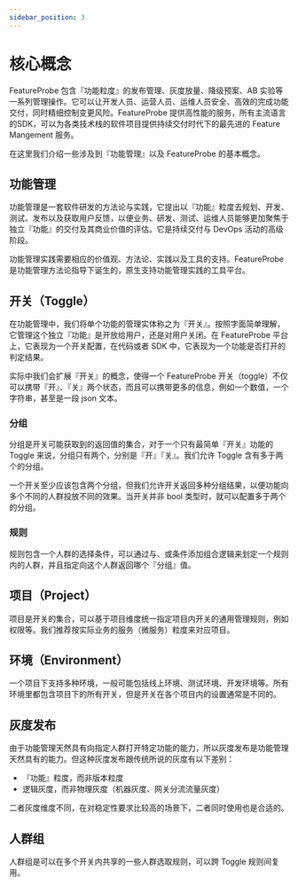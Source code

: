 ```yaml
---
sidebar_position: 3
---
```


# 核心概念

FeatureProbe 包含『功能粒度』的发布管理、灰度放量、降级预案、AB 实验等一系列管理操作。它可以让开发人员、运营人员、运维人员安全、高效的完成功能交付，同时精细控制变更风险。FeatureProbe
提供高性能的服务，所有主流语言的SDK，可以为各类技术栈的软件项目提供持续交付时代下的最先进的 Feature Mangement 服务。

在这里我们介绍一些涉及到『功能管理』以及 FeatureProbe 的基本概念。

## 功能管理

功能管理是一套软件研发的方法论与实践，它提出以『功能』粒度去规划、开发、测试、发布以及获取用户反馈，以便业务、研发、测试、运维人员能够更加聚焦于独立『功能』的交付及其商业价值的评估。它是持续交付与 DevOps 活动的高级阶段。

功能管理实践需要相应的价值观、方法论、实践以及工具的支持。FeatureProbe 是功能管理方法论指导下诞生的，原生支持功能管理实践的工具平台。

## 开关（Toggle）

在功能管理中，我们将单个功能的管理实体称之为『开关』。按照字面简单理解，它管理这个独立『功能』是开放给用户，还是对用户关闭。在 FeatureProbe 平台上，它表现为一个开关配置，在代码或者 SDK 中，它表现为一个功能是否打开的判定结果。

实际中我们会扩展『开关』的概念，使得一个 FeatureProbe 开关（toggle）不仅可以携带『开』、『关』两个状态，而且可以携带更多的信息，例如一个数值，一个字符串，甚至是一段 json 文本。

### 分组

分组是开关可能获取到的返回值的集合，对于一个只有最简单『开关』功能的 Toggle 来说，分组只有两个，分别是『开』『关』。我们允许 Toggle 含有多于两个的分组。

一个开关至少应该包含两个分组，但我们允许开关返回多种分组结果，以便功能向多个不同的人群投放不同的效果。当开关并非 bool 类型时，就可以配置多于两个的分组。

### 规则

规则包含一个人群的选择条件，可以通过与、或条件添加组合逻辑来划定一个规则内的人群，并且指定向这个人群返回哪个『分组』值。

## 项目（Project）

项目是开关的集合，可以基于项目维度统一指定项目内开关的通用管理规则，例如权限等。我们推荐按实际业务的服务（微服务）粒度来对应项目。

## 环境（Environment）

一个项目下支持多种环境，一般可能包括线上环境、测试环境、开发环境等。所有环境里都包含项目下的所有开关，但是开关在各个项目内的设置通常是不同的。

## 灰度发布

由于功能管理天然具有向指定人群打开特定功能的能力，所以灰度发布是功能管理天然具有的能力。但这种灰度发布跟传统所说的灰度有以下差别：

* 『功能』粒度，而非版本粒度
* 逻辑灰度，而非物理灰度（机器灰度、网关分流流量灰度）

二者灰度维度不同，在对稳定性要求比较高的场景下，二者同时使用也是合适的。

## 人群组

人群组是可以在多个开关内共享的一些人群选取规则，可以跨 Toggle 规则间复用。